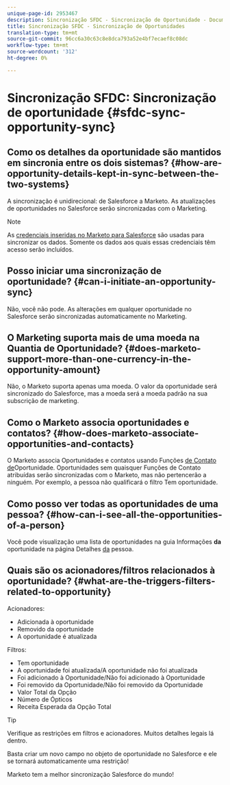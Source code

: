 ```yaml
---
unique-page-id: 2953467
description: Sincronização SFDC - Sincronização de Oportunidade - Documentos do Marketing - Documentação do produto
title: Sincronização SFDC - Sincronização de Oportunidades
translation-type: tm+mt
source-git-commit: 96cc6a30c63c8e8dca793a52e4bf7ecaef8c08dc
workflow-type: tm+mt
source-wordcount: '312'
ht-degree: 0%

---
```



# Sincronização SFDC: Sincronização de oportunidade {#sfdc-sync-opportunity-sync}

## Como os detalhes da oportunidade são mantidos em sincronia entre os dois sistemas? {#how-are-opportunity-details-kept-in-sync-between-the-two-systems}

A sincronização é unidirecional: de Salesforce a Marketo. As atualizações de oportunidades no Salesforce serão sincronizadas com o Marketing.

>[!NOTE]
>
>As [credenciais inseridas no Marketo para Salesforce](../../../../product-docs/crm-sync/salesforce-sync/setup/enterprise-unlimited-edition/step-2-of-3-create-a-salesforce-user-for-marketo-enterprise-unlimited.md) são usadas para sincronizar os dados. Somente os dados aos quais essas credenciais têm acesso serão incluídos.

## Posso iniciar uma sincronização de oportunidade? {#can-i-initiate-an-opportunity-sync}

Não, você não pode. As alterações em qualquer oportunidade no Salesforce serão sincronizadas automaticamente no Marketing.

## O Marketing suporta mais de uma moeda na Quantia de Oportunidade? {#does-marketo-support-more-than-one-currency-in-the-opportunity-amount}

Não, o Marketo suporta apenas uma moeda. O valor da oportunidade será sincronizado do Salesforce, mas a moeda será a moeda [](https://docs.marketo.com/display/DOCS/Set+Default+Location+Settings+for+a+Subscription#SetDefaultLocationSettingsforaSubscription-SettheDefaultCurrencySettingsforaSubscription) padrão na sua subscrição de marketing.

## Como o Marketo associa oportunidades e contatos? {#how-does-marketo-associate-opportunities-and-contacts}

O Marketo associa Oportunidades e contatos usando Funções [de Contato de](https://help.salesforce.com/HTViewHelpDoc?id=contactroles.htm)Oportunidade. Oportunidades sem quaisquer Funções de Contato atribuídas serão sincronizadas com o Marketo, mas não pertencerão a ninguém. Por exemplo, a pessoa não qualificará o filtro Tem oportunidade.

## Como posso ver todas as oportunidades de uma pessoa? {#how-can-i-see-all-the-opportunities-of-a-person}

Você pode visualização uma lista de oportunidades na guia Informações **da** oportunidade na página Detalhes [da](../../../../product-docs/core-marketo-concepts/smart-lists-and-static-lists/managing-people-in-smart-lists/using-the-person-detail-page.md) pessoa.

## Quais são os acionadores/filtros relacionados à oportunidade? {#what-are-the-triggers-filters-related-to-opportunity}

Acionadores:

* Adicionada à oportunidade
* Removido da oportunidade
* A oportunidade é atualizada

Filtros:

* Tem oportunidade
* A oportunidade foi atualizada/A oportunidade não foi atualizada
* Foi adicionado à Oportunidade/Não foi adicionado à Oportunidade
* Foi removido da Oportunidade/Não foi removido da Oportunidade
* Valor Total da Opção
* Número de Ópticos
* Receita Esperada da Opção Total

>[!TIP]
>
>Verifique as restrições em filtros e acionadores. Muitos detalhes legais lá dentro.
>
>Basta criar um novo campo no objeto de oportunidade no Salesforce e ele se tornará automaticamente uma restrição!

Marketo tem a melhor sincronização Salesforce do mundo!